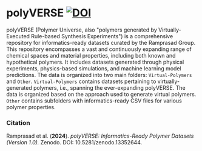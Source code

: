# polyVERSE [![DOI](https://zenodo.org/badge/777530406.svg)](https://zenodo.org/doi/10.5281/zenodo.13352643)
polyVERSE (Polymer Universe, also "polymers generated by Virtually-Executed Rule-based Synthesis Experiments") is a comprehensive repository for informatics-ready datasets curated by the Ramprasad Group. This repository encompasses a vast and continuously expanding range of chemical spaces and material properties, including both known and hypothetical polymers. It includes datasets generated through physical experiments, physics-based simulations, and machine learning model predictions. The data is organized into two main folders: `Virtual-Polymers` and `Other`. `Virtual-Polymers` contains datasets pertaining to virtually-generated polymers, i.e., spanning the ever-expanding polyVERSE. The data is organized based on the approach used to generate virtual polymers. `Other` contains subfolders with informatics-ready CSV files for various polymer properties.

### Citation
Ramprasad et al. (**2024**). *polyVERSE: Informatics-Ready Polymer Datasets (Version 1.0).* Zenodo. DOI: 10.5281/zenodo.13352644.
